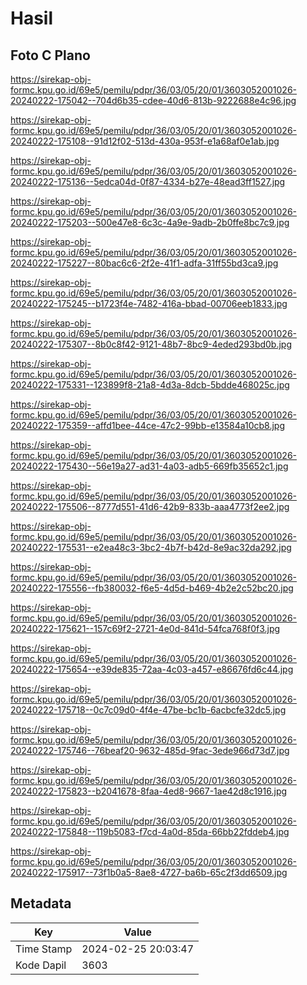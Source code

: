 # Hasil

## Foto C Plano

https://sirekap-obj-formc.kpu.go.id/69e5/pemilu/pdpr/36/03/05/20/01/3603052001026-20240222-175042--704d6b35-cdee-40d6-813b-9222688e4c96.jpg

https://sirekap-obj-formc.kpu.go.id/69e5/pemilu/pdpr/36/03/05/20/01/3603052001026-20240222-175108--91d12f02-513d-430a-953f-e1a68af0e1ab.jpg

https://sirekap-obj-formc.kpu.go.id/69e5/pemilu/pdpr/36/03/05/20/01/3603052001026-20240222-175136--5edca04d-0f87-4334-b27e-48ead3ff1527.jpg

https://sirekap-obj-formc.kpu.go.id/69e5/pemilu/pdpr/36/03/05/20/01/3603052001026-20240222-175203--500e47e8-6c3c-4a9e-9adb-2b0ffe8bc7c9.jpg

https://sirekap-obj-formc.kpu.go.id/69e5/pemilu/pdpr/36/03/05/20/01/3603052001026-20240222-175227--80bac6c6-2f2e-41f1-adfa-31ff55bd3ca9.jpg

https://sirekap-obj-formc.kpu.go.id/69e5/pemilu/pdpr/36/03/05/20/01/3603052001026-20240222-175245--b1723f4e-7482-416a-bbad-00706eeb1833.jpg

https://sirekap-obj-formc.kpu.go.id/69e5/pemilu/pdpr/36/03/05/20/01/3603052001026-20240222-175307--8b0c8f42-9121-48b7-8bc9-4eded293bd0b.jpg

https://sirekap-obj-formc.kpu.go.id/69e5/pemilu/pdpr/36/03/05/20/01/3603052001026-20240222-175331--123899f8-21a8-4d3a-8dcb-5bdde468025c.jpg

https://sirekap-obj-formc.kpu.go.id/69e5/pemilu/pdpr/36/03/05/20/01/3603052001026-20240222-175359--affd1bee-44ce-47c2-99bb-e13584a10cb8.jpg

https://sirekap-obj-formc.kpu.go.id/69e5/pemilu/pdpr/36/03/05/20/01/3603052001026-20240222-175430--56e19a27-ad31-4a03-adb5-669fb35652c1.jpg

https://sirekap-obj-formc.kpu.go.id/69e5/pemilu/pdpr/36/03/05/20/01/3603052001026-20240222-175506--8777d551-41d6-42b9-833b-aaa4773f2ee2.jpg

https://sirekap-obj-formc.kpu.go.id/69e5/pemilu/pdpr/36/03/05/20/01/3603052001026-20240222-175531--e2ea48c3-3bc2-4b7f-b42d-8e9ac32da292.jpg

https://sirekap-obj-formc.kpu.go.id/69e5/pemilu/pdpr/36/03/05/20/01/3603052001026-20240222-175556--fb380032-f6e5-4d5d-b469-4b2e2c52bc20.jpg

https://sirekap-obj-formc.kpu.go.id/69e5/pemilu/pdpr/36/03/05/20/01/3603052001026-20240222-175621--157c69f2-2721-4e0d-841d-54fca768f0f3.jpg

https://sirekap-obj-formc.kpu.go.id/69e5/pemilu/pdpr/36/03/05/20/01/3603052001026-20240222-175654--e39de835-72aa-4c03-a457-e86676fd6c44.jpg

https://sirekap-obj-formc.kpu.go.id/69e5/pemilu/pdpr/36/03/05/20/01/3603052001026-20240222-175718--0c7c09d0-4f4e-47be-bc1b-6acbcfe32dc5.jpg

https://sirekap-obj-formc.kpu.go.id/69e5/pemilu/pdpr/36/03/05/20/01/3603052001026-20240222-175746--76beaf20-9632-485d-9fac-3ede966d73d7.jpg

https://sirekap-obj-formc.kpu.go.id/69e5/pemilu/pdpr/36/03/05/20/01/3603052001026-20240222-175823--b2041678-8faa-4ed8-9667-1ae42d8c1916.jpg

https://sirekap-obj-formc.kpu.go.id/69e5/pemilu/pdpr/36/03/05/20/01/3603052001026-20240222-175848--119b5083-f7cd-4a0d-85da-66bb22fddeb4.jpg

https://sirekap-obj-formc.kpu.go.id/69e5/pemilu/pdpr/36/03/05/20/01/3603052001026-20240222-175917--73f1b0a5-8ae8-4727-ba6b-65c2f3dd6509.jpg


## Metadata

| Key        | Value               |
| ---------- | ------------------- |
| Time Stamp | 2024-02-25 20:03:47 |
| Kode Dapil | 3603                |



